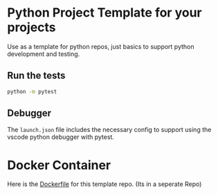 # Python Project Template for your projects

Use as a template for python repos, just basics to support python development and testing.


## Run the tests
```bash
python -m pytest
```
## Debugger

The `launch.json` file includes the necessary config to support using the vscode python debugger with pytest.


# Docker Container

Here is the [Dockerfile](https://github.com/phoughton/python_dev_container) for this template repo.
(Its in a seperate Repo)
